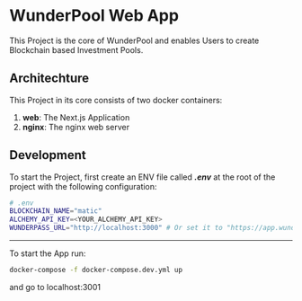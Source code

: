# WunderPool Web App

This Project is the core of WunderPool and enables Users to create Blockchain based Investment Pools.

## Architechture

This Project in its core consists of two docker containers:

1. **web**: The Next.js Application
2. **nginx**: The nginx web server

## Development

To start the Project, first create an ENV file called **_.env_** at the root of the project with the following configuration:

```bash
# .env
BLOCKCHAIN_NAME="matic"
ALCHEMY_API_KEY=<YOUR_ALCHEMY_API_KEY>
WUNDERPASS_URL="http://localhost:3000" # Or set it to "https://app.wunderpass.org" if you don't have a local version of the wunderpass web app running
```

---

To start the App run:

```bash
docker-compose -f docker-compose.dev.yml up
```

and go to localhost:3001
